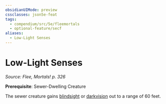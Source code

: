 ```yaml
---
obsidianUIMode: preview
cssclasses: json5e-feat
tags:
  - compendium/src/5e/fleemortals
  - optional-feature/secf
aliases:
  - Low-Light Senses
---
```

# Low-Light Senses
*Source: Flee, Mortals! p. 326*  

**Prerequisite**: Sewer-Dwelling Creature

The sewer creature gains [blindsight](2-Mechanics/CLI/rules/senses.md#blindsight) or [darkvision](2-Mechanics/CLI/rules/senses.md#darkvision) out to a range of 60 feet.